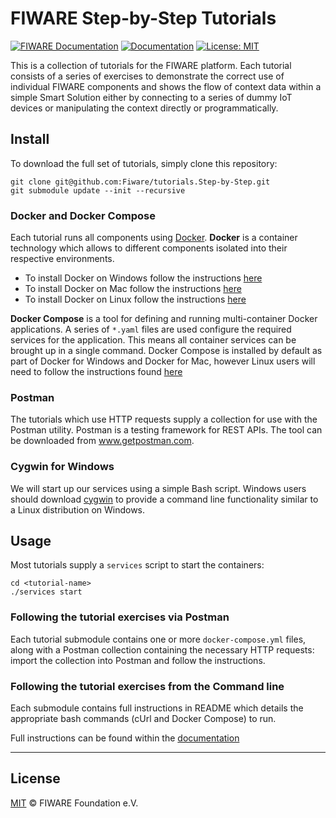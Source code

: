 # FIWARE Step-by-Step Tutorials

[![FIWARE Documentation](https://img.shields.io/badge/FIWARE-Documentation-000000.svg)](https://fiware-tutorials.readthedocs.io/en/latest)
[![Documentation](https://readthedocs.org/projects/fiware-tutorials/badge/?version=latest)](https://fiware-tutorials.readthedocs.io/en/latest)
[![License: MIT](https://img.shields.io/badge/License-MIT-yellow.svg)](https://opensource.org/licenses/MIT)

This is a collection of tutorials for the FIWARE platform. Each tutorial consists of a series
of exercises to demonstrate the correct use of individual FIWARE components and shows the flow of context 
data within a simple Smart Solution either by connecting to a series of dummy IoT devices or manipulating 
the context directly or programmatically.


## Install

To download the full set of tutorials, simply clone this repository:

```console
git clone git@github.com:Fiware/tutorials.Step-by-Step.git
git submodule update --init --recursive
```

### Docker and Docker Compose 

Each tutorial runs all components using [Docker](https://www.docker.com). **Docker** is a container technology which allows to different components isolated into their respective environments. 

* To install Docker on Windows follow the instructions [here](https://docs.docker.com/docker-for-windows/)
* To install Docker on Mac follow the instructions [here](https://docs.docker.com/docker-for-mac/)
* To install Docker on Linux follow the instructions [here](https://docs.docker.com/install/)

**Docker Compose** is a tool for defining and running multi-container Docker applications. A  series of `*.yaml`
files are used configure the required services for the application. This means all container services can be
brought up in a single command. Docker Compose is installed by default as part of Docker for Windows and 
Docker for Mac, however Linux users will need to follow the instructions found [here](https://docs.docker.com/compose/install/)


### Postman

The tutorials which use HTTP requests supply a collection for use with the Postman utility. Postman is a testing
framework for REST APIs. The tool can be downloaded from www.getpostman.com.

### Cygwin for Windows

We will start up our services using a simple Bash script. Windows users should download [cygwin](http://www.cygwin.com/) to provide a command line functionality similar to a Linux distribution on Windows.



## Usage

Most tutorials supply a `services` script to start the containers:

```console
cd <tutorial-name>
./services start
```

### Following the tutorial exercises via Postman

Each tutorial submodule contains one or more `docker-compose.yml` files, along with a Postman collection
containing the necessary HTTP requests: import the collection into Postman and follow the instructions.

### Following the tutorial exercises from the Command line

Each submodule contains full instructions in README which details the  appropriate bash commands
(cUrl and Docker Compose) to run.

Full instructions can be found within the [documentation](https://fiware-tutorials.readthedocs.io/en/latest)

---

## License

[MIT](LICENSE) © FIWARE Foundation e.V.